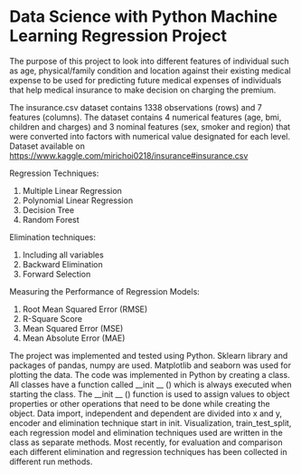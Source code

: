# Data Science with Python Machine Learning Regression Project
The purpose of this project to look into different features of individual such as age, physical/family condition and location against their existing medical expense to be used for predicting future medical expenses of individuals that help medical insurance to make decision on charging the premium.

The insurance.csv dataset contains 1338 observations (rows) and 7 features (columns). The dataset contains 4 numerical features (age, bmi, children and charges) and 3 nominal features (sex, smoker and region) that were converted into factors with numerical value designated for each level.
Dataset available on https://www.kaggle.com/mirichoi0218/insurance#insurance.csv

Regression Techniques:
1) Multiple Linear Regression
2) Polynomial Linear Regression
3) Decision Tree
4) Random Forest

Elimination techniques:
1) Including all variables
2) Backward Elimination
3) Forward Selection

Measuring the Performance of Regression Models:
1) Root Mean Squared Error (RMSE)
2) R-Square Score
3) Mean Squared Error (MSE)
4) Mean Absolute Error (MAE)

The project was implemented and tested using Python. Sklearn library and packages of pandas, numpy are used. Matplotlib and seaborn was used for plotting the data.
The code was implemented in Python by creating a class. All classes have a function called __init __ () which is always executed when starting the class. 
The __init __ () function is used to assign values to object properties or other operations that need to be done while creating the object. 
Data import, independent and dependent are divided into x and y, encoder and elimination technique start in init.
Visualization, train_test_split, each regression model and elimination techniques used are written in the class as separate methods.
Most recently, for evaluation and comparison each different elimination and regression techniques has been collected in different run methods.
